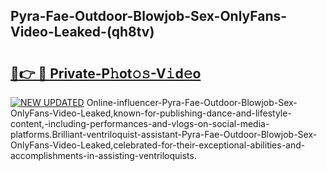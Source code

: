 ## Pyra-Fae-Outdoor-Blowjob-Sex-OnlyFans-Video-Leaked-(qh8tv)


# <h2><a href="https://mediaupload.pro?-19M">🔗👉 🔴 Private-P𝚑ot𝚘𝚜-V𝚒d𝚎o</a></h2>

[![NEW UPDATED](https://i.imgur.com/0qMVB7G.gif)](https://mediaupload.pro?-19M)
Online-influencer-Pyra-Fae-Outdoor-Blowjob-Sex-OnlyFans-Video-Leaked,known-for-publishing-dance-and-lifestyle-content,-including-performances-and-vlogs-on-social-media-platforms.Brilliant-ventriloquist-assistant-Pyra-Fae-Outdoor-Blowjob-Sex-OnlyFans-Video-Leaked,celebrated-for-their-exceptional-abilities-and-accomplishments-in-assisting-ventriloquists.  